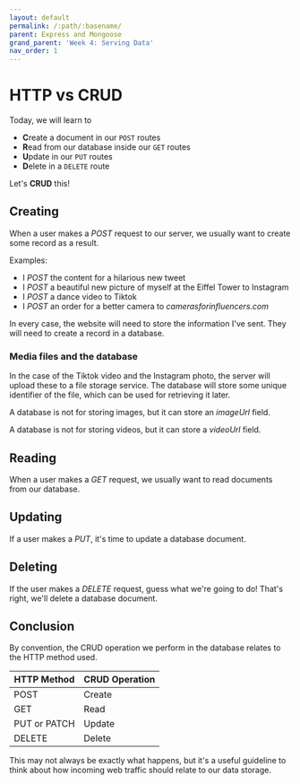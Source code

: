 ```yaml
---
layout: default
permalink: /:path/:basename/
parent: Express and Mongoose
grand_parent: 'Week 4: Serving Data'
nav_order: 1
---
```


# HTTP vs CRUD

Today, we will learn to

- **C**reate a document in our `POST` routes
- **R**ead from our database inside our `GET` routes
- **U**pdate in our `PUT` routes
- **D**elete in a `DELETE` route

Let's **CRUD** this!

## Creating

When a user makes a _POST_ request to our server,
we usually want to create some record as a result.

Examples:

- I _POST_ the content for a hilarious new tweet
- I _POST_ a beautiful new picture of myself at the Eiffel Tower to Instagram
- I _POST_ a dance video to Tiktok
- I _POST_ an order for a better camera to _camerasforinfluencers.com_

In every case, the website will need to store the information I've sent.
They will need to create a record in a database.

### Media files and the database

In the case of the Tiktok video and the Instagram photo,
the server will upload these to a file storage service.
The database will store some unique identifier of the file, which can be used for retrieving it later.

A database is not for storing images, but it can store an _imageUrl_ field.

A database is not for storing videos, but it can store a _videoUrl_ field.

## Reading

When a user makes a _GET_ request,
we usually want to read documents from our database.

## Updating

If a user makes a _PUT_, it's time to update a database document.

## Deleting

If the user makes a _DELETE_ request, guess what we're going to do!
That's right, we'll delete a database document.

## Conclusion

By convention, the CRUD operation we perform in the database relates to the
HTTP method used.

| HTTP Method  | CRUD Operation |
| ------------ | -------------- |
| POST         | Create         |
| GET          | Read           |
| PUT or PATCH | Update         |
| DELETE       | Delete         |

This may not always be exactly what happens,
but it's a useful guideline to think about
how incoming web traffic should relate to our data storage.
